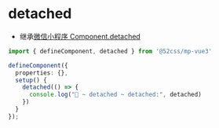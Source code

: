 # detached

* 继承[微信小程序 Component.detached](https://developers.weixin.qq.com/miniprogram/dev/reference/api/Component.html)

```ts
import { defineComponent, detached } from '@52css/mp-vue3'

defineComponent({
  properties: {},
  setup() {
    detached(() => {
      console.log("🚀 ~ detached ~ detached:", detached)
    })
  }
});
```